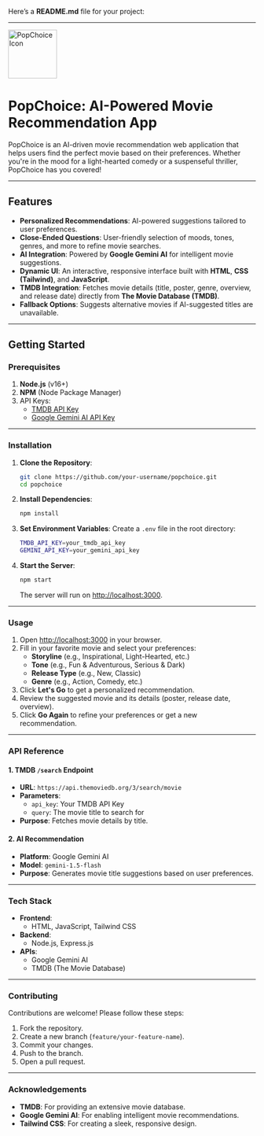 Here’s a **README.md** file for your project:

---
<img width="99" alt="PopChoice Icon" src="https://github.com/user-attachments/assets/23cf0617-ef24-4423-a682-9cc122da6ce1" />

# **PopChoice: AI-Powered Movie Recommendation App**

PopChoice is an AI-driven movie recommendation web application that helps users find the perfect movie based on their preferences. Whether you're in the mood for a light-hearted comedy or a suspenseful thriller, PopChoice has you covered!

---

## **Features**
- **Personalized Recommendations**: AI-powered suggestions tailored to user preferences.
- **Close-Ended Questions**: User-friendly selection of moods, tones, genres, and more to refine movie searches.
- **AI Integration**: Powered by **Google Gemini AI** for intelligent movie suggestions.
- **Dynamic UI**: An interactive, responsive interface built with **HTML**, **CSS (Tailwind)**, and **JavaScript**.
- **TMDB Integration**: Fetches movie details (title, poster, genre, overview, and release date) directly from **The Movie Database (TMDB)**.
- **Fallback Options**: Suggests alternative movies if AI-suggested titles are unavailable.

---

## **Getting Started**

### **Prerequisites**
1. **Node.js** (v16+)
2. **NPM** (Node Package Manager)
3. API Keys:
   - [TMDB API Key](https://www.themoviedb.org/settings/api)
   - [Google Gemini AI API Key](https://developers.generativeai.google.com)

---

### **Installation**

1. **Clone the Repository**:
   ```bash
   git clone https://github.com/your-username/popchoice.git
   cd popchoice
   ```

2. **Install Dependencies**:
   ```bash
   npm install
   ```

3. **Set Environment Variables**:
   Create a `.env` file in the root directory:
   ```bash
   TMDB_API_KEY=your_tmdb_api_key
   GEMINI_API_KEY=your_gemini_api_key
   ```

4. **Start the Server**:
   ```bash
   npm start
   ```
   The server will run on [http://localhost:3000](http://localhost:3000).

---

### **Usage**

1. Open [http://localhost:3000](http://localhost:3000) in your browser.
2. Fill in your favorite movie and select your preferences:
   - **Storyline** (e.g., Inspirational, Light-Hearted, etc.)
   - **Tone** (e.g., Fun & Adventurous, Serious & Dark)
   - **Release Type** (e.g., New, Classic)
   - **Genre** (e.g., Action, Comedy, etc.)
3. Click **Let's Go** to get a personalized recommendation.
4. Review the suggested movie and its details (poster, release date, overview).
5. Click **Go Again** to refine your preferences or get a new recommendation.

---

### **API Reference**

#### **1. TMDB `/search` Endpoint**
- **URL**: `https://api.themoviedb.org/3/search/movie`
- **Parameters**:
  - `api_key`: Your TMDB API Key
  - `query`: The movie title to search for
- **Purpose**: Fetches movie details by title.

#### **2. AI Recommendation**
- **Platform**: Google Gemini AI
- **Model**: `gemini-1.5-flash`
- **Purpose**: Generates movie title suggestions based on user preferences.

---

### **Tech Stack**
- **Frontend**:
  - HTML, JavaScript, Tailwind CSS
- **Backend**:
  - Node.js, Express.js
- **APIs**:
  - Google Gemini AI
  - TMDB (The Movie Database)

---

### **Contributing**
Contributions are welcome! Please follow these steps:
1. Fork the repository.
2. Create a new branch (`feature/your-feature-name`).
3. Commit your changes.
4. Push to the branch.
5. Open a pull request.

---

### **Acknowledgements**
- **TMDB**: For providing an extensive movie database.
- **Google Gemini AI**: For enabling intelligent movie recommendations.
- **Tailwind CSS**: For creating a sleek, responsive design.

